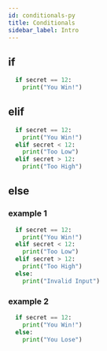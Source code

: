```yaml
---
id: conditionals-py
title: Conditionals
sidebar_label: Intro
---
```


## if
```python
  if secret == 12:
    print("You Win!")
```

## elif
```python
  if secret == 12:
    print("You Win!")
  elif secret < 12:
    print("Too Low")
  elif secret > 12:
    print("Too High")
```

## else
### example 1
```python
  if secret == 12:
    print("You Win!")
  elif secret < 12:
    print("Too Low")
  elif secret > 12:
    print("Too High")
  else:
    print("Invalid Input")
```

### example 2
```python
  if secret == 12:
    print("You Win!")
  else: 
    print("You Lose")
```